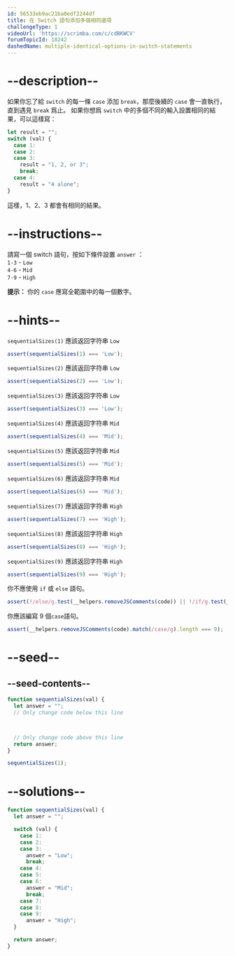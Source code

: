 ```yaml
---
id: 56533eb9ac21ba0edf2244df
title: 在 Switch 語句添加多個相同選項
challengeType: 1
videoUrl: 'https://scrimba.com/c/cdBKWCV'
forumTopicId: 18242
dashedName: multiple-identical-options-in-switch-statements
---
```


# --description--

如果你忘了給 `switch` 的每一條 `case` 添加 `break`，那麼後續的 `case` 會一直執行，直到遇見 `break` 爲止。 如果你想爲 `switch` 中的多個不同的輸入設置相同的結果，可以這樣寫：

```js
let result = "";
switch (val) {
  case 1:
  case 2:
  case 3:
    result = "1, 2, or 3";
    break;
  case 4:
    result = "4 alone";
}
```

這樣，1、2、3 都會有相同的結果。

# --instructions--

請寫一個 switch 語句，按如下條件設置 `answer` ：  
`1-3` - `Low`  
`4-6` - `Mid`  
`7-9` - `High`

**提示：** 你的 `case` 應寫全範圍中的每一個數字。

# --hints--

`sequentialSizes(1)` 應該返回字符串 `Low`

```js
assert(sequentialSizes(1) === 'Low');
```

`sequentialSizes(2)` 應該返回字符串 `Low`

```js
assert(sequentialSizes(2) === 'Low');
```

`sequentialSizes(3)` 應該返回字符串 `Low`

```js
assert(sequentialSizes(3) === 'Low');
```

`sequentialSizes(4)` 應該返回字符串 `Mid`

```js
assert(sequentialSizes(4) === 'Mid');
```

`sequentialSizes(5)` 應該返回字符串 `Mid`

```js
assert(sequentialSizes(5) === 'Mid');
```

`sequentialSizes(6)` 應該返回字符串 `Mid`

```js
assert(sequentialSizes(6) === 'Mid');
```

`sequentialSizes(7)` 應該返回字符串 `High`

```js
assert(sequentialSizes(7) === 'High');
```

`sequentialSizes(8)` 應該返回字符串 `High`

```js
assert(sequentialSizes(8) === 'High');
```

`sequentialSizes(9)` 應該返回字符串 `High`

```js
assert(sequentialSizes(9) === 'High');
```

你不應使用 `if` 或 `else` 語句。

```js
assert(!/else/g.test(__helpers.removeJSComments(code)) || !/if/g.test(__helpers.removeJSComments(code)));
```

你應該編寫 9 個`case`語句。

```js
assert(__helpers.removeJSComments(code).match(/case/g).length === 9);
```

# --seed--

## --seed-contents--

```js
function sequentialSizes(val) {
  let answer = "";
  // Only change code below this line



  // Only change code above this line
  return answer;
}

sequentialSizes(1);
```

# --solutions--

```js
function sequentialSizes(val) {
  let answer = "";

  switch (val) {
    case 1:
    case 2:
    case 3:
      answer = "Low";
      break;
    case 4:
    case 5:
    case 6:
      answer = "Mid";
      break;
    case 7:
    case 8:
    case 9:
      answer = "High";
  }

  return answer;
}
```
